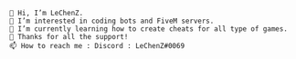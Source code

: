 

    👋 Hi, I’m LeChenZ.
    👀 I’m interested in coding bots and FiveM servers.
    🌱 I’m currently learning how to create cheats for all type of games.
    💞️ Thanks for all the support!
    📫 How to reach me : Discord : LeChenZ#0069

